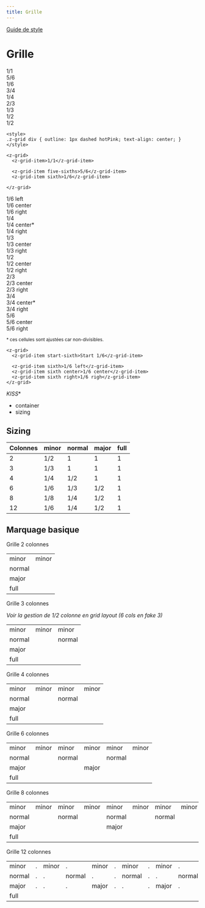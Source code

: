```yaml
---
title: Grille
---
```


[Guide de style](/styleguide)

# Grille


<style>
.z-grid div { outline: 1px dashed hotPink; text-align: center; }
</style>

<z-grid class="is-twelve">
  <div class="col-span-full">1/1</div>
  <div class="col-span-five-sixths">5/6</div><div class="col-span-sixth">1/6</div>
  <div class="col-span-three-quarters">3/4</div><div class="col-span-quarter">1/4</div>
  <div class="col-span-two-thirds">2/3</div><div class="col-span-third">1/3</div>
  <div class="col-span-demi">1/2</div><div class="col-span-demi">1/2</div>
</z-grid>

~~~
<style>
.z-grid div { outline: 1px dashed hotPink; text-align: center; }
</style>

<z-grid>
  <z-grid-item>1/1</z-grid-item>
  
  <z-grid-item five-sixths>5/6</z-grid-item>
  <z-grid-item sixth>1/6</z-grid-item>

</z-grid>
~~~

<z-grid class="is-twelve">
  <div class="col-span-sixth">1/6 left</div>
  <div class="col-span-sixth col-center">1/6 center</div>
  <div class="col-span-sixth col-right">1/6 right</div>
  <div class="col-span-quarter">1/4</div>
  <div class="col-span-quarter col-center">1/4 center*</div>
  <div class="col-span-quarter col-right">1/4 right</div>
  <div class="col-span-third">1/3</div>
  <div class="col-span-third col-center">1/3 center</div>
  <div class="col-span-third col-right">1/3 right</div>
  <div class="col-span-demi">1/2</div>
  <div class="col-span-demi col-center">1/2 center</div>
  <div class="col-span-demi col-right">1/2 right</div>
  <div class="col-span-two-thirds">2/3</div>
  <div class="col-span-two-thirds col-center">2/3 center</div>
  <div class="col-span-two-thirds col-right">2/3 right</div>
  <div class="col-span-three-quarters">3/4</div>
  <div class="col-span-three-quarters col-center">3/4 center*</div>
  <div class="col-span-three-quarters col-right">3/4 right</div>
  <div class="col-span-five-sixths">5/6</div>
  <div class="col-span-five-sixths col-center">5/6 center</div>
  <div class="col-span-five-sixths col-right">5/6 right</div>
</z-grid>

<small>* ces cellules sont ajustées car non-divisibles.</small>

~~~
<z-grid>
  <z-grid-item start-sixth>Start 1/6</z-grid-item>

  <z-grid-item sixth>1/6 left</z-grid-item>
  <z-grid-item sixth center>1/6 center</z-grid-item>
  <z-grid-item sixth right>1/6 righ</z-grid-item>
</z-grid>
~~~


*KISS**

 - container
 - sizing

## Sizing


| Colonnes | minor | normal | major | full |
|-|-|-|-|-|
| 2 | 1/2 | 1 | 1 | 1 |
| 3 | 1/3 | 1 | 1 | 1 |
| 4 | 1/4 | 1/2 | 1 | 1 |
| 6 | 1/6 | 1/3 | 1/2 | 1 |
| 8 | 1/8 | 1/4 | 1/2 | 1 |
| 12 | 1/6 | 1/4 | 1/2 | 1 |


## Marquage basique

Grille 2 colonnes

| | |
|-|-|
| minor | minor |
| normal |
| major |
| full |


Grille 3 colonnes 

*Voir la gestion de 1/2 colonne en grid layout (6 cols en fake 3)*

| | | |
|-|-|-|
| minor | minor | minor |
| normal | | normal |
| major |
| full |

Grille 4 colonnes 

| | | | |
|-|-|-|-|
| minor | minor | minor | minor |
| normal | | normal | |
| major | | |  |
| full |

Grille 6 colonnes 

| | | | | | |
|-|-|-|-|-|-|
| minor | minor | minor | minor | minor | minor |
| normal | | normal | | normal | | 
| major | | | major | | |
| full |

Grille 8 colonnes 

| | | | | | | | |
|-|-|-|-|-|-|-|-|
| minor | minor | minor | minor | minor | minor | minor | minor |
| normal | | normal | | normal | | normal | |
| major | | | | major | | | |
| full |

Grille 12 colonnes 

| | | | | | | | | | | | | 
|-|-|-|-|-|-|-|-|-|-|-|-|
| minor | . | minor | . | minor | . | minor | . | minor | . | minor | . |
| normal | . | . | normal | . | . | normal | . | . |  normal | . | . |
| major | . | . | . | major | . | . | . |  major | . | . | . |
| full |
